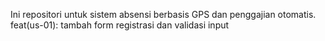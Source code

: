 Ini repositori untuk sistem absensi berbasis GPS dan penggajian otomatis.
feat(us-01): tambah form registrasi dan validasi input

